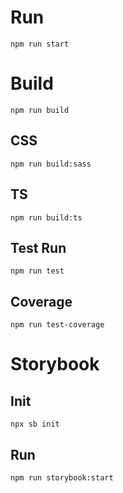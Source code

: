 # Run
`npm run start`

# Build
`npm run build`
## CSS
`npm run build:sass`
## TS
`npm run build:ts`

## Test Run
`npm run test`
## Coverage
`npm run test-coverage`

# Storybook
## Init
`npx sb init`
## Run
`npm run storybook:start`
